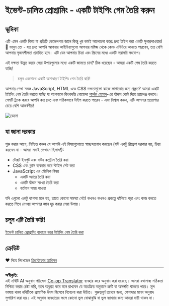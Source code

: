 <!--
CO_OP_TRANSLATOR_METADATA:
{
  "original_hash": "5adea7059676fcdb1b546ccd54c956c2",
  "translation_date": "2025-10-22T21:56:55+00:00",
  "source_file": "4-typing-game/README.md",
  "language_code": "bn"
}
-->
# ইভেন্ট-চালিত প্রোগ্রামিং - একটি টাইপিং গেম তৈরি করুন

## ভূমিকা

এটি এমন একটি বিষয় যা প্রতিটি ডেভেলপার জানে কিন্তু খুব কমই আলোচনা করে: দ্রুত টাইপ করা একটি সুপারপাওয়ার! 🚀 ভাবুন তো - যত দ্রুত আপনি আপনার আইডিয়াগুলো আপনার মস্তিষ্ক থেকে কোড এডিটরে আনতে পারবেন, তত বেশি আপনার সৃজনশীলতা প্রবাহিত হবে। এটি যেন আপনার চিন্তা এবং স্ক্রিনের মধ্যে একটি সরাসরি সংযোগ।

এই দক্ষতা উন্নত করার সেরা উপায়গুলোর মধ্যে একটি জানতে চান? ঠিক ধরেছেন - আমরা একটি গেম তৈরি করতে যাচ্ছি!

> চলুন একসাথে একটি অসাধারণ টাইপিং গেম তৈরি করি!

আপনার শেখা সমস্ত JavaScript, HTML এবং CSS দক্ষতাগুলো কাজে লাগানোর জন্য প্রস্তুত? আমরা একটি টাইপিং গেম তৈরি করতে যাচ্ছি যা আপনাকে কিংবদন্তি গোয়েন্দা [শার্লক হোমস](https://en.wikipedia.org/wiki/Sherlock_Holmes)-এর র্যান্ডম কোট দিয়ে চ্যালেঞ্জ করবে। গেমটি ট্র্যাক করবে আপনি কত দ্রুত এবং সঠিকভাবে টাইপ করতে পারেন - এবং বিশ্বাস করুন, এটি আপনার প্রত্যাশার চেয়ে বেশি আকর্ষণীয়!

![ডেমো](../../../4-typing-game/images/demo.gif)

## যা জানা দরকার

শুরু করার আগে, নিশ্চিত করুন যে আপনি এই বিষয়গুলোতে স্বাচ্ছন্দ্যবোধ করছেন (যদি একটু রিফ্রেশ দরকার হয়, চিন্তা করবেন না - আমরা সবাই সেখানে ছিলাম!):

- টেক্সট ইনপুট এবং বাটন কন্ট্রোল তৈরি করা
- CSS এবং ক্লাস ব্যবহার করে স্টাইল সেট করা  
- JavaScript এর মৌলিক বিষয়
  - একটি অ্যারে তৈরি করা
  - একটি র্যান্ডম সংখ্যা তৈরি করা
  - বর্তমান সময় পাওয়া

যদি এগুলো একটু ঝাপসা মনে হয়, তাতে কোনো সমস্যা নেই! কখনও কখনও প্রকল্পে ঝাঁপিয়ে পড়া এবং কাজ করতে করতে শিখে নেওয়া আপনার জ্ঞান দৃঢ় করার সেরা উপায়।

## চলুন এটি তৈরি করি!

[ইভেন্ট চালিত প্রোগ্রামিং ব্যবহার করে টাইপিং গেম তৈরি করা](./typing-game/README.md)

## ক্রেডিট

♥️ দিয়ে লিখেছেন [ক্রিস্টোফার হ্যারিসন](http://www.twitter.com/geektrainer)

---

**অস্বীকৃতি**:  
এই নথিটি AI অনুবাদ পরিষেবা [Co-op Translator](https://github.com/Azure/co-op-translator) ব্যবহার করে অনুবাদ করা হয়েছে। আমরা যথাসাধ্য সঠিকতা নিশ্চিত করার চেষ্টা করি, তবে অনুগ্রহ করে মনে রাখবেন যে স্বয়ংক্রিয় অনুবাদে ত্রুটি বা অসঙ্গতি থাকতে পারে। মূল ভাষায় থাকা নথিটিকে প্রামাণিক উৎস হিসেবে বিবেচনা করা উচিত। গুরুত্বপূর্ণ তথ্যের জন্য, পেশাদার মানব অনুবাদ সুপারিশ করা হয়। এই অনুবাদ ব্যবহারের ফলে কোনো ভুল বোঝাবুঝি বা ভুল ব্যাখ্যার জন্য আমরা দায়ী থাকব না।